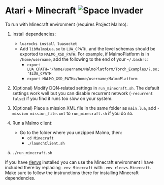 # Atari + Minecraft ![Space Invader](http://www.rw-designer.com/cursor-view/74522.png)

To run with Minecraft environment (requires Project Malmo):

1) Install dependencies:
   - `luarocks install luasocket`
   - Add `libMalmoLua.so` to `LUA_CPATH`, and the level schemas should be exported to `MALMO_XSD_PATH`. 
     For example, if MalmoPlatform is in `/home/username`, add the following to the end of your `~/.bashrc`:
     - `export LUA_CPATH='/home/username/MalmoPlatform/Torch_Examples/?.so;'$LUA_CPATH`  
     - `export MALMO_XSD_PATH=/home/username/MalmoPlatform`
  
2) (Optional) Modify DQN-related settings in `run_minecraft.sh`.
   The default settings work well but you can disable recurrent network
   (`-recurrent false`) if you find it runs too slow on your system.
  
3) (Optional) Place a mission XML file in the same folder as `main.lua`,
   add `-mission mission_file.xml` to `run_minecraft.sh` if you do so.
   
4) Run a Malmo client:
   - Go to the folder where you unzipped Malmo, then:
     - `cd Minecraft`
     - `./launchClient.sh`
   
5) `./run_minecraft.sh`

If you have [rlenvs](https://github.com/Kaixhin/rlenvs) installed you can use the Minecraft
environment I have included there by replacing `-env Minecraft` with `-env rlenvs.Minecraft`.
Make sure to follow the instrunctions there for installing Minecraft dependencies.
